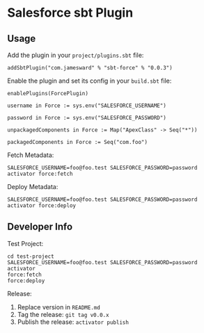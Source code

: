 Salesforce sbt Plugin
=====================


Usage
-----

Add the plugin in your `project/plugins.sbt` file:

    addSbtPlugin("com.jamesward" % "sbt-force" % "0.0.3")


Enable the plugin and set its config in your `build.sbt` file:

    enablePlugins(ForcePlugin)
    
    username in Force := sys.env("SALESFORCE_USERNAME")
    
    password in Force := sys.env("SALESFORCE_PASSWORD")
    
    unpackagedComponents in Force := Map("ApexClass" -> Seq("*"))
    
    packagedComponents in Force := Seq("com.foo")

Fetch Metadata:

    SALESFORCE_USERNAME=foo@foo.test SALESFORCE_PASSWORD=password activator force:fetch

Deploy Metadata:

    SALESFORCE_USERNAME=foo@foo.test SALESFORCE_PASSWORD=password activator force:deploy


Developer Info
--------------

Test Project:

    cd test-project
    SALESFORCE_USERNAME=foo@foo.test SALESFORCE_PASSWORD=password activator
    force:fetch
    force:deploy

Release:

1. Replace version in `README.md`
1. Tag the release: `git tag v0.0.x`
1. Publish the release: `activator publish`
